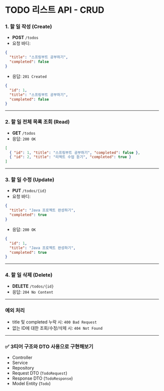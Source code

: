 # TODO 리스트 API - CRUD

### 1. 할 일 작성 (Create)

* **POST** `/todos`
* 요청 바디:

```json
{
  "title": "스프링부트 공부하기",
  "completed": false
}
```

* 응답: `201 Created`

```json
{
  "id": 1,
  "title": "스프링부트 공부하기",
  "completed": false
}
```

---

### 2. 할 일 전체 목록 조회 (Read)

* **GET** `/todos`
* 응답: `200 OK`

```json
[
  { "id": 1, "title": "스프링부트 공부하기", "completed": false },
  { "id": 2, "title": "리액트 수업 듣기", "completed": true }
]
```

---

### 3. 할 일 수정 (Update)

* **PUT** `/todos/{id}`
* 요청 바디:

```json
{
  "title": "Java 프로젝트 완성하기",
  "completed": true
}
```

* 응답: `200 OK`

```json
{
  "id": 1,
  "title": "Java 프로젝트 완성하기",
  "completed": true
}
```

---

### 4. 할 일 삭제 (Delete)

* **DELETE** `/todos/{id}`
* 응답: `204 No Content`

---

### 예외 처리

* title 및 completed 누락 시: `400 Bad Request`
* 없는 ID에 대한 조회/수정/삭제 시: `404 Not Found`

---

### ✅ 3티어 구조와 DTO 사용으로 구현해보기

* Controller
* Service
* Repository
* Request DTO (`TodoRequest`)
* Response DTO (`TodoResponse`)
* Model Entity (`Todo`)
